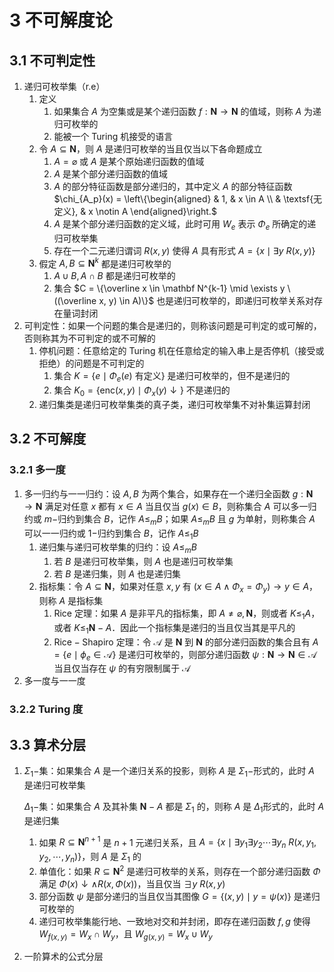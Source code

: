 # 3 不可解度论

## 3.1 不可判定性
1. 递归可枚举集（$\mathrm{r.e}$）
    1. 定义
        1. 如果集合 $A$ 为空集或是某个递归函数 $f: \mathbf N \to \mathbf N$ 的值域，则称 $A$ 为递归可枚举的
        2. 能被一个 $\text{Turing}$ 机接受的语言
    2. 令 $A \subseteq \mathbf N$，则 $A$ 是递归可枚举的当且仅当以下各命题成立
        1. $A = \varnothing$ 或 $A$ 是某个原始递归函数的值域
        2. $A$ 是某个部分递归函数的值域
        3. $A$ 的部分特征函数是部分递归的，其中定义 $A$ 的部分特征函数 $\chi_{A_p}(x) = \left\{\begin{aligned} & 1, & x \in A \\ & \textsf{无定义}, & x \notin A \end{aligned}\right.$
        4. $A$ 是某个部分递归函数的定义域，此时可用 $W_{e}$ 表示 $\Phi_{e}$ 所确定的递归可枚举集
        5. 存在一个二元递归谓词 $R(x, y)$ 使得 $A$ 具有形式 $A = \{x \mid \exists y \ R(x, y)\}$
    3. 假定 $A, B \subseteq \mathbf N^k$ 都是递归可枚举的
        1. $A \cup B, A \cap B$ 都是递归可枚举的
        2. 集合 $C = \{\overline x \in \mathbf N^{k-1} \mid \exists y \ ((\overline x, y) \in A)\}$ 也是递归可枚举的，即递归可枚举关系对存在量词封闭
2. 可判定性：如果一个问题的集合是递归的，则称该问题是可判定的或可解的，否则称其为不可判定的或不可解的
    1. 停机问题：任意给定的 $\text{Turing}$ 机在任意给定的输入串上是否停机（接受或拒绝）的问题是不可判定的
        1. 集合 $K = \{e \mid \Phi_e(e)$ 有定义$\}$ 是递归可枚举的，但不是递归的
        2. 集合 $K_0 = \{\mathrm{enc}(x, y) \mid \Phi_x(y) \downarrow\}$ 不是递归的
    2. 递归集类是递归可枚举集类的真子类，递归可枚举集不对补集运算封闭

## 3.2 不可解度
### 3.2.1 多一度
1. 多一归约与一一归约：设 $A, B$ 为两个集合，如果存在一个递归全函数 $g: \mathbf N \to \mathbf N$ 满足对任意 $x$ 都有 $x \in A$ 当且仅当 $g(x) \in B$，则称集合 $A$ 可以多一归约或 $m-$归约到集合 $B$，记作 $A \leqslant_m B$；如果 $A \leqslant_m B$ 且 $g$ 为单射，则称集合 $A$ 可以一一归约或 $1-$归约到集合 $B$，记作 $A \leqslant_1 B$
    1. 递归集与递归可枚举集的归约：设 $A \leqslant_m B$
        1. 若 $B$ 是递归可枚举集，则 $A$ 也是递归可枚举集
        2. 若 $B$ 是递归集，则 $A$ 也是递归集
    2. 指标集：令 $A \subseteq \mathbf N$，如果对任意 $x, y$ 有 $(x \in A \wedge \Phi_x = \Phi_y) \rightarrow y \in A$，则称 $A$ 是指标集
        1. $\text{Rice}$ 定理：如果 $A$ 是非平凡的指标集，即 $A \neq \varnothing, \mathbf N$，则或者 $K \leqslant_1 A$，或者 $K \leqslant_1 \mathbf N - A$．因此一个指标集是递归的当且仅当其是平凡的
        2. $\text{Rice} - \text{Shapiro}$ 定理：令 $\mathcal A$ 是 $\mathbf N$ 到 $\mathbf N$ 的部分递归函数的集合且有 $A = \{e \mid \phi_e \in \mathcal A\}$ 是递归可枚举的，则部分递归函数 $\psi: \mathbf N \to \mathbf N \in \mathcal A$ 当且仅当存在 $\psi$ 的有穷限制属于 $\mathcal A$
2. 多一度与一一度

### 3.2.2 Turing 度

## 3.3 算术分层
1. $\Sigma_1-$集：如果集合 $A$ 是一个递归关系的投影，则称 $A$ 是 $\Sigma_1-$形式的，此时 $A$ 是递归可枚举集

    $\Delta_1-$集：如果集合 $A$ 及其补集 $\mathbf N - A$ 都是 $\Sigma_1$ 的，则称 $A$ 是 $\Delta_1$形式的，此时 $A$ 是递归集

    1. 如果 $R \subseteq \mathbf N^{n+1}$ 是 $n + 1$ 元递归关系，且 $A = \{x \mid \exists y_1 \exists y_2 \cdots \exists y_n \ R(x, y_1, y_2, \cdots, y_n)\}$，则 $A$ 是 $\Sigma_1$ 的
    2. 单值化：如果 $R \subseteq \mathbf N^2$ 是递归可枚举的关系，则存在一个部分递归函数 $\Phi$ 满足 $\Phi(x) \downarrow \wedge R(x,\Phi(x))$，当且仅当 $\exists y \ R(x, y)$
    3. 部分函数 $\psi$ 是部分递归的当且仅当其图像 $G = \{(x, y) \mid y = \psi(x)\}$ 是递归可枚举的
    4. 递归可枚举集能行地、一致地对交和并封闭，即存在递归函数 $f, g$ 使得 $W_{f(x, y)} = W_x \cap W_y$，且 $W_{g(x, y)} = W_x \cup W_y$

2. 一阶算术的公式分层
